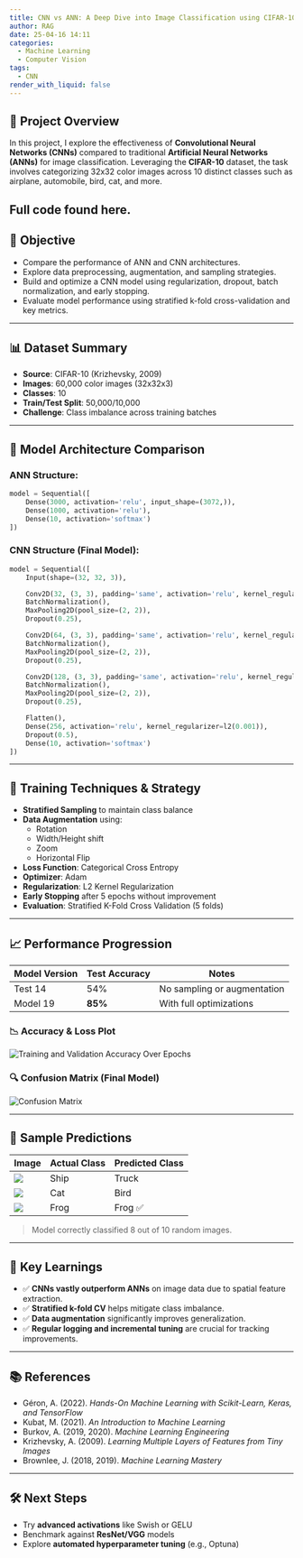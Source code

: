 ```yaml
---
title: CNN vs ANN: A Deep Dive into Image Classification using CIFAR-10
author: RAG
date: 25-04-16 14:11
categories:
  - Machine Learning
  - Computer Vision
tags:
  - CNN
render_with_liquid: false
---
```


## 📌 Project Overview

In this project, I explore the effectiveness of **Convolutional Neural Networks (CNNs)** compared to traditional **Artificial Neural Networks (ANNs)** for image classification. Leveraging the **CIFAR-10** dataset, the task involves categorizing 32x32 color images across 10 distinct classes such as airplane, automobile, bird, cat, and more.

Full code found here. 
---

## 🎯 Objective

- Compare the performance of ANN and CNN architectures.
- Explore data preprocessing, augmentation, and sampling strategies.
- Build and optimize a CNN model using regularization, dropout, batch normalization, and early stopping.
- Evaluate model performance using stratified k-fold cross-validation and key metrics.

---

## 📊 Dataset Summary

- **Source**: CIFAR-10 (Krizhevsky, 2009)  
- **Images**: 60,000 color images (32x32x3)  
- **Classes**: 10  
- **Train/Test Split**: 50,000/10,000  
- **Challenge**: Class imbalance across training batches

---

## 🧪 Model Architecture Comparison

### ANN Structure:
```python
model = Sequential([
    Dense(3000, activation='relu', input_shape=(3072,)),
    Dense(1000, activation='relu'),
    Dense(10, activation='softmax')
])
```

### CNN Structure (Final Model):
```python
model = Sequential([
    Input(shape=(32, 32, 3)),

    Conv2D(32, (3, 3), padding='same', activation='relu', kernel_regularizer=l2(0.001)),
    BatchNormalization(),
    MaxPooling2D(pool_size=(2, 2)),
    Dropout(0.25),

    Conv2D(64, (3, 3), padding='same', activation='relu', kernel_regularizer=l2(0.001)),
    BatchNormalization(),
    MaxPooling2D(pool_size=(2, 2)),
    Dropout(0.25),

    Conv2D(128, (3, 3), padding='same', activation='relu', kernel_regularizer=l2(0.001)),
    BatchNormalization(),
    MaxPooling2D(pool_size=(2, 2)),
    Dropout(0.25),

    Flatten(),
    Dense(256, activation='relu', kernel_regularizer=l2(0.001)),
    Dropout(0.5),
    Dense(10, activation='softmax')
])
```

---

## 🧪 Training Techniques & Strategy

- **Stratified Sampling** to maintain class balance
- **Data Augmentation** using:
  - Rotation
  - Width/Height shift
  - Zoom
  - Horizontal Flip
- **Loss Function**: Categorical Cross Entropy
- **Optimizer**: Adam
- **Regularization**: L2 Kernel Regularization
- **Early Stopping** after 5 epochs without improvement
- **Evaluation**: Stratified K-Fold Cross Validation (5 folds)

---

## 📈 Performance Progression

| Model Version | Test Accuracy | Notes                        |
|---------------|---------------|-------------------------------|
| Test 14       | 54%           | No sampling or augmentation  |
| Model 19      | **85%**       | With full optimizations      |

### 📉 Accuracy & Loss Plot
![Training and Validation Accuracy Over Epochs](your-image-path/accuracy_plot.png)

### 🔍 Confusion Matrix (Final Model)
![Confusion Matrix](your-image-path/confusion_matrix.png)

---

## 🔄 Sample Predictions

| Image | Actual Class | Predicted Class |
|-------|--------------|-----------------|
| ![](your-image-path/img1.png) | Ship | Truck |
| ![](your-image-path/img2.png) | Cat | Bird |
| ![](your-image-path/img3.png) | Frog | Frog ✅ |

> Model correctly classified 8 out of 10 random images.

---

## 🧠 Key Learnings

- ✅ **CNNs vastly outperform ANNs** on image data due to spatial feature extraction.
- ✅ **Stratified k-fold CV** helps mitigate class imbalance.
- ✅ **Data augmentation** significantly improves generalization.
- ✅ **Regular logging and incremental tuning** are crucial for tracking improvements.

---

## 📚 References

- Géron, A. (2022). *Hands-On Machine Learning with Scikit-Learn, Keras, and TensorFlow*  
- Kubat, M. (2021). *An Introduction to Machine Learning*  
- Burkov, A. (2019, 2020). *Machine Learning Engineering*  
- Krizhevsky, A. (2009). *Learning Multiple Layers of Features from Tiny Images*  
- Brownlee, J. (2018, 2019). *Machine Learning Mastery*

---

## 🛠️ Next Steps

- Try **advanced activations** like Swish or GELU
- Benchmark against **ResNet/VGG** models
- Explore **automated hyperparameter tuning** (e.g., Optuna)

